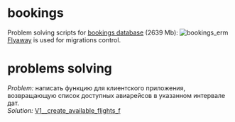 # bookings
Problem solving scripts for [bookings database](https://github.com/alex97iv/bookings-db/blob/main/bookings_desc.pdf) (2639 Mb):
![bookings_erm](https://github.com/alex97iv/bookings-db/blob/main/bookings_erm.png) <br>
[Flyaway](https://flywaydb.org/) is used for migrations control. <br>
# problems solving <br>
*Problem:* написать функцию для клиентского приложения, возвращающую список доступных авиарейсов в указанном интервале дат. <br>
*Solution:* [V1__create_available_flights_f](./migrations/V1__create_available_flights_f.pgsql) <br>
